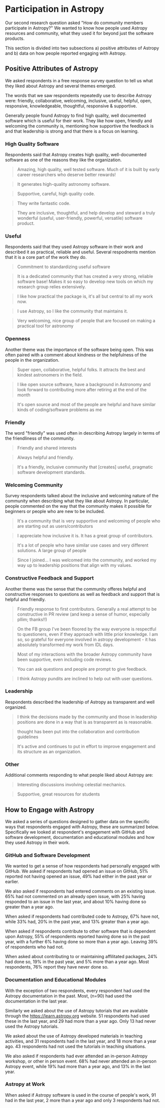 # Participation in Astropy 

Our second research question asked "How do community members participate in Astropy?" We wanted to know how people used Astropy resources and community, what they used it for beyond just the software products. 

This section is divided into two subsections a) positive attributes of Astropy and b) data on how people reported engaging with Astropy. 

## Positive Attributes of Astropy 

We asked respondents in a free response survey question to tell us what they liked about Astropy and several themes emerged. 

The words that we saw respondents repeatedly use to describe Astropy were: friendly, collaborative, welcoming, inclusive, useful, helpful, open, responsive, knowledgeable, thoughtful, responsive & supportive.

Generally people found Astropy to find high quality, well documented software which is useful for their work. They like how open, friendly and welcoming the community is, mentioning how supportive the feedback is and that leadership is strong and that there is a focus on learning. 

### High Quality Software

Respondents said that Astropy creates high quality, well-documented software as one of the reasons they like the organization. 

> Amazing, high quality, well tested software. Much of it is built by early career researchers who deserve better rewards!

> It generates high-quality astronomy software.

> Supportive, careful, high quality code.

> They write fantastic code.

 > They are inclusive, thoughtful, and help develop and steward a truly wonderful (useful, user-friendly, powerful, versatile) software product.

### Useful

Respondents said that they used Astropy software in their work and described it as practical, reliable and useful. Several respodnents mention that it is a core part of the work they do. 

> Commitment to standardizing useful software

>  It is a dedicated community that has created a very strong, reliable software base! Makes it so easy to develop new tools on which my research group relies extensively.

> I like how practical the package is, it\'s all but central to all my work now.

> I use Astropy, so I like the community that maintains it.

> Very welcoming, nice group of people that are focused on making a practical tool for astronomy


### Openness

Another theme was the importance of the software being open. This was often paired with a comment about kindness or the helpfulness of the people in the organization.  

> Super open, collaborative, helpful folks. It attracts the best and kindest astronomers in the field.

> I like open source software, have a background in Astronomy and look forward to contributing more after retiring at the end of the month

> It's open source and most of the people are helpful and have similar kinds of coding/software problems as me


### Friendly

The word "friendly" was used often in describing Astropy largely in terms of the friendliness of the community. 

> Friendly and shared interests

> Always helpful and friendly.

> It's a friendly, inclusive community that \[creates\] useful, pragmatic software development standards.

### Welcoming Community

Survey respondents talked about the inclusive and welcoming nature of the community when describing what they like about Astropy. In particular, people commented on the way that the community makes it possible for beginners or people who are new to be included. 

>  It\'s a community that is very supportive and welcoming of people who are starting out as users/contributors

> I appreciate how inclusive it is. It has a great group of contributors.

> It\'s a lot of people who have similar use cases and very different solutions. A large group of people

> Since I joined... I was welcomed into the community, and worked my way up to leadership positions that align with my values.


### Constructive Feedback and Support

Another theme was the sense that the community offeres helpful and constructive responses to questions as well as feedback and support that is helpful and friendly. 

>  Friendly response to first contributors. Generally a real attempt to be constructive in PR review (and keep a sense of humor, especially pllim; thanks!!)

> On the FB group I've been floored by the way everyone is respectful to questioners, even if they approach with little prior knowledge. I am so, so grateful for everyone involved in astropy development - it has absolutely transformed my work from IDL days.

> Most of my interactions with the broader Astropy community have been supportive, even including code reviews.

> You can ask questions and people are prompt to give feedback.

>  I think Astropy pundits are inclined to help out with user questions.


### Leadership

Respondents described the leadership of Astropy as transparent and well organized. 

> I think the decisions made by the community and those in leadership positions are done in a way that is as transparent as is reasonable.

> thought has been put into the collaboration and contribution guidelines

> It\'s active and continues to put in effort to improve engagement and its structure as an organization.


### Other

Additional comments responding to what people liked about Astropy are:  

> Interesting discussions involving celestial mechanics.

> Supportive, great resources for students


## How to Engage with Astropy

We asked a series of questions designed to gather data on the specific ways that respondents engaged with Astropy, these are summarized below. Specifically we looked at respondent's engagement with GitHub and software development, documentation and educational modules and how they used Astropy in their work.  

### GitHub and Software Development

We wanted to get a sense of how respondents had personally engaged with GitHub. We asked if respondents had opened an issue on GitHub, 51% reported not having opened an issue, 49% had either in the past year or earlier. 

We also asked if respondents had entered comments on an existing issue. 65% had not commented on an already open issue, with 25% having responded to an issue in the last year, and about 10% having done so greater than a year ago. 

When asked if respondents had contributed code to Astropy, 67% have not, while 33% had, 20% in the past year, and 13% greater than a year ago. 

When asked if respondents contribute to other software that is dependent upon Astropy, 55% of respondents reported having done so in the past year, with a further 6% having done so more than a year ago. Leaving 39% of respondents who had not. 

When asked about contributing to or maintaining affilitated packages, 24% had done so, 19% in the past year, and 5% more than a year ago. Most respondents, 76% report they have never done so. 


### Documentation and Educational Modules 

With the exception of two respondents, every respondent had used the Astropy documentation in the past. Most, (n=90) had used the documentation in the last year. 

Similarly we asked about the use of Astropy tutorials that are available through the https://learn.astropy.org website. 51 respondents had used these in the last year, and 29 had more than a year ago. Only 13 had never used the Astropy tutorials.

We asked about the use of Astropy developed materials in teaching activities, and 31 respondents had in the last year, and 18 more than a year ago. 43 respondents had not used the tutorials in teaching situations.

We also asked if respondents had ever attended an in-person Astropy workshop, or other in person event. 68% had never attended an in-person Astropy event, while 19% had more than a year ago, and 13% in the last year. 

### Astropy at Work 

When asked if Astropy software is used in the course of people's work, 91 had in the last year, 2 more than a year ago and only 3 respondents had not. 
